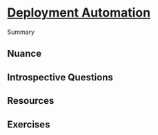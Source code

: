 # [Deployment Automation](https://dora.dev/devops-capabilities/technical/deployment-automation/)

Summary

## Nuance

## Introspective Questions

## Resources

## Exercises
